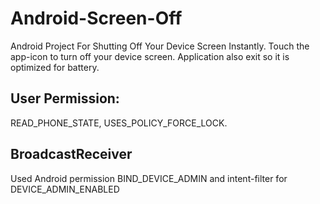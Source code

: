 # Android-Screen-Off
Android Project For Shutting Off Your Device Screen Instantly. Touch the app-icon to turn off your device screen. Application also exit so it is optimized for battery.

## User Permission:
READ_PHONE_STATE, USES_POLICY_FORCE_LOCK.

## BroadcastReceiver 
Used Android permission BIND_DEVICE_ADMIN and intent-filter for DEVICE_ADMIN_ENABLED
